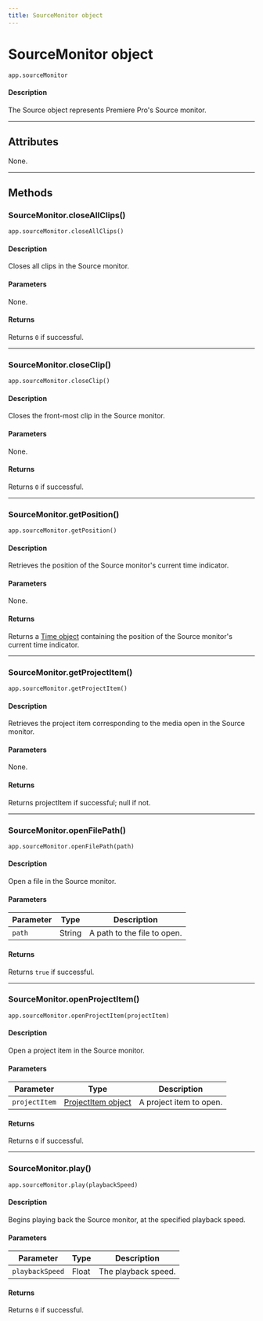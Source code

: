 ```yaml
---
title: SourceMonitor object
---
```

# SourceMonitor object

`app.sourceMonitor`

#### Description

The Source object represents Premiere Pro's Source monitor.

---

## Attributes

None.

---

## Methods

### SourceMonitor.closeAllClips()

`app.sourceMonitor.closeAllClips()`

#### Description

Closes all clips in the Source monitor.

#### Parameters

None.

#### Returns

Returns `0` if successful.

---

### SourceMonitor.closeClip()

`app.sourceMonitor.closeClip()`

#### Description

Closes the front-most clip in the Source monitor.

#### Parameters

None.

#### Returns

Returns `0` if successful.

---

### SourceMonitor.getPosition()

`app.sourceMonitor.getPosition()`

#### Description

Retrieves the position of the Source monitor's current time indicator.

#### Parameters

None.

#### Returns

Returns a [Time object](../../other/time) containing the position of the Source monitor's current time indicator.

---

### SourceMonitor.getProjectItem()

`app.sourceMonitor.getProjectItem()`

#### Description

Retrieves the project item corresponding to the media open in the Source monitor.

#### Parameters

None.

#### Returns

Returns projectItem if successful; null if not.

---

### SourceMonitor.openFilePath()

`app.sourceMonitor.openFilePath(path)`

#### Description

Open a file in the Source monitor.

#### Parameters

| Parameter |  Type  |         Description         |
| --------- | ------ | --------------------------- |
| `path`    | String | A path to the file to open. |

#### Returns

Returns `true` if successful.

---

### SourceMonitor.openProjectItem()

`app.sourceMonitor.openProjectItem(projectItem)`

#### Description

Open a project item in the Source monitor.

#### Parameters

|   Parameter   |           Type           |       Description       |
| ------------- | -------------------------------------------- | ----------------------- |
| `projectItem` | [ProjectItem object](../../item/projectitem) | A project item to open. |

#### Returns

Returns `0` if successful.

---

### SourceMonitor.play()

`app.sourceMonitor.play(playbackSpeed)`

#### Description

Begins playing back the Source monitor, at the specified playback speed.

#### Parameters

|    Parameter    | Type  |     Description     |
| --------------- | ----- | ------------------- |
| `playbackSpeed` | Float | The playback speed. |

#### Returns

Returns `0` if successful.
